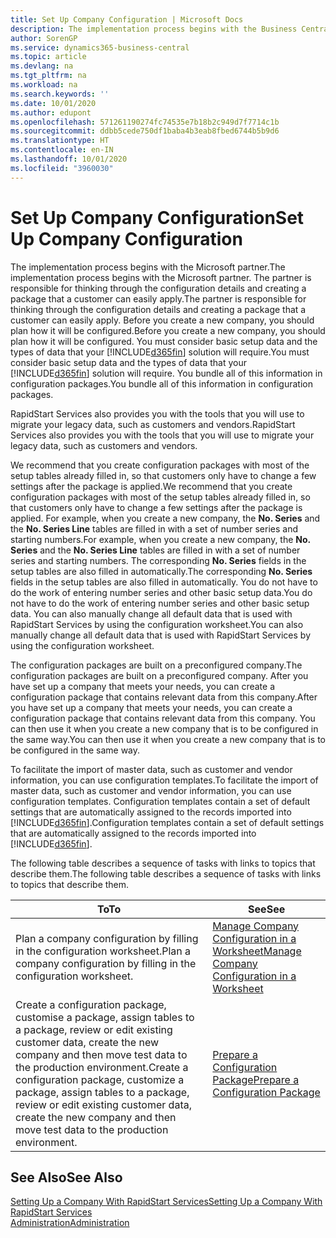```yaml
---
title: Set Up Company Configuration | Microsoft Docs
description: The implementation process begins with the Business Central solution will require. You bundle all of this information into configuration packages.
author: SorenGP
ms.service: dynamics365-business-central
ms.topic: article
ms.devlang: na
ms.tgt_pltfrm: na
ms.workload: na
ms.search.keywords: ''
ms.date: 10/01/2020
ms.author: edupont
ms.openlocfilehash: 571261190274fc74535e7b18b2c949d7f7714c1b
ms.sourcegitcommit: ddbb5cede750df1baba4b3eab8fbed6744b5b9d6
ms.translationtype: HT
ms.contentlocale: en-IN
ms.lasthandoff: 10/01/2020
ms.locfileid: "3960030"
---
```

# <a name="set-up-company-configuration"></a><span data-ttu-id="dac55-104">Set Up Company Configuration</span><span class="sxs-lookup"><span data-stu-id="dac55-104">Set Up Company Configuration</span></span>
<span data-ttu-id="dac55-105">The implementation process begins with the Microsoft partner.</span><span class="sxs-lookup"><span data-stu-id="dac55-105">The implementation process begins with the Microsoft partner.</span></span> <span data-ttu-id="dac55-106">The partner is responsible for thinking through the configuration details and creating a package that a customer can easily apply.</span><span class="sxs-lookup"><span data-stu-id="dac55-106">The partner is responsible for thinking through the configuration details and creating a package that a customer can easily apply.</span></span> <span data-ttu-id="dac55-107">Before you create a new company, you should plan how it will be configured.</span><span class="sxs-lookup"><span data-stu-id="dac55-107">Before you create a new company, you should plan how it will be configured.</span></span> <span data-ttu-id="dac55-108">You must consider basic setup data and the types of data that your [!INCLUDE[d365fin](includes/d365fin_md.md)] solution will require.</span><span class="sxs-lookup"><span data-stu-id="dac55-108">You must consider basic setup data and the types of data that your [!INCLUDE[d365fin](includes/d365fin_md.md)] solution will require.</span></span> <span data-ttu-id="dac55-109">You bundle all of this information in configuration packages.</span><span class="sxs-lookup"><span data-stu-id="dac55-109">You bundle all of this information in configuration packages.</span></span>

<span data-ttu-id="dac55-110">RapidStart Services also provides you with the tools that you will use to migrate your legacy data, such as customers and vendors.</span><span class="sxs-lookup"><span data-stu-id="dac55-110">RapidStart Services also provides you with the tools that you will use to migrate your legacy data, such as customers and vendors.</span></span>  

<span data-ttu-id="dac55-111">We recommend that you create configuration packages with most of the setup tables already filled in, so that customers only have to change a few settings after the package is applied.</span><span class="sxs-lookup"><span data-stu-id="dac55-111">We recommend that you create configuration packages with most of the setup tables already filled in, so that customers only have to change a few settings after the package is applied.</span></span> <span data-ttu-id="dac55-112">For example, when you create a new company, the **No. Series** and the **No. Series Line** tables are filled in with a set of number series and starting numbers.</span><span class="sxs-lookup"><span data-stu-id="dac55-112">For example, when you create a new company, the **No. Series** and the **No. Series Line** tables are filled in with a set of number series and starting numbers.</span></span> <span data-ttu-id="dac55-113">The corresponding **No. Series** fields in the setup tables are also filled in automatically.</span><span class="sxs-lookup"><span data-stu-id="dac55-113">The corresponding **No. Series** fields in the setup tables are also filled in automatically.</span></span> <span data-ttu-id="dac55-114">You do not have to do the work of entering number series and other basic setup data.</span><span class="sxs-lookup"><span data-stu-id="dac55-114">You do not have to do the work of entering number series and other basic setup data.</span></span> <span data-ttu-id="dac55-115">You can also manually change all default data that is used with RapidStart Services by using the configuration worksheet.</span><span class="sxs-lookup"><span data-stu-id="dac55-115">You can also manually change all default data that is used with RapidStart Services by using the configuration worksheet.</span></span>  

<span data-ttu-id="dac55-116">The configuration packages are built on a preconfigured company.</span><span class="sxs-lookup"><span data-stu-id="dac55-116">The configuration packages are built on a preconfigured company.</span></span> <span data-ttu-id="dac55-117">After you have set up a company that meets your needs, you can create a configuration package that contains relevant data from this company.</span><span class="sxs-lookup"><span data-stu-id="dac55-117">After you have set up a company that meets your needs, you can create a configuration package that contains relevant data from this company.</span></span> <span data-ttu-id="dac55-118">You can then use it when you create a new company that is to be configured in the same way.</span><span class="sxs-lookup"><span data-stu-id="dac55-118">You can then use it when you create a new company that is to be configured in the same way.</span></span>  

<span data-ttu-id="dac55-119">To facilitate the import of master data, such as customer and vendor information, you can use configuration templates.</span><span class="sxs-lookup"><span data-stu-id="dac55-119">To facilitate the import of master data, such as customer and vendor information, you can use configuration templates.</span></span> <span data-ttu-id="dac55-120">Configuration templates contain a set of default settings that are automatically assigned to the records imported into [!INCLUDE[d365fin](includes/d365fin_md.md)].</span><span class="sxs-lookup"><span data-stu-id="dac55-120">Configuration templates contain a set of default settings that are automatically assigned to the records imported into [!INCLUDE[d365fin](includes/d365fin_md.md)].</span></span>

<span data-ttu-id="dac55-121">The following table describes a sequence of tasks with links to topics that describe them.</span><span class="sxs-lookup"><span data-stu-id="dac55-121">The following table describes a sequence of tasks with links to topics that describe them.</span></span>

|<span data-ttu-id="dac55-122">**To**</span><span class="sxs-lookup"><span data-stu-id="dac55-122">**To**</span></span>|<span data-ttu-id="dac55-123">**See**</span><span class="sxs-lookup"><span data-stu-id="dac55-123">**See**</span></span>|  
|------------|-------------|  
|<span data-ttu-id="dac55-124">Plan a company configuration by filling in the configuration worksheet.</span><span class="sxs-lookup"><span data-stu-id="dac55-124">Plan a company configuration by filling in the configuration worksheet.</span></span>|[<span data-ttu-id="dac55-125">Manage Company Configuration in a Worksheet</span><span class="sxs-lookup"><span data-stu-id="dac55-125">Manage Company Configuration in a Worksheet</span></span>](admin-how-to-manage-company-configuration-in-a-worksheet.md)|  
|<span data-ttu-id="dac55-126">Create a configuration package, customise a package, assign tables to a package, review or edit existing customer data, create the new company and then move test data to the production environment.</span><span class="sxs-lookup"><span data-stu-id="dac55-126">Create a configuration package, customize a package, assign tables to a package, review or edit existing customer data, create the new company and then move test data to the production environment.</span></span>|[<span data-ttu-id="dac55-127">Prepare a Configuration Package</span><span class="sxs-lookup"><span data-stu-id="dac55-127">Prepare a Configuration Package</span></span>](admin-how-to-prepare-a-configuration-package.md)| 

## <a name="see-also"></a><span data-ttu-id="dac55-128">See Also</span><span class="sxs-lookup"><span data-stu-id="dac55-128">See Also</span></span>  
[<span data-ttu-id="dac55-129">Setting Up a Company With RapidStart Services</span><span class="sxs-lookup"><span data-stu-id="dac55-129">Setting Up a Company With RapidStart Services</span></span>](admin-set-up-a-company-with-rapidstart.md)  
[<span data-ttu-id="dac55-130">Administration</span><span class="sxs-lookup"><span data-stu-id="dac55-130">Administration</span></span>](admin-setup-and-administration.md)
